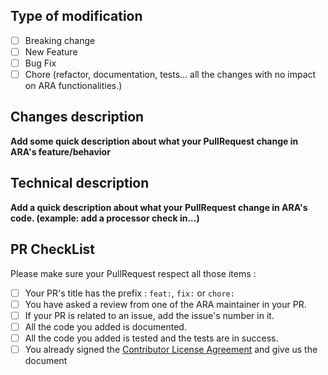 ## Type of modification

* [ ] Breaking change
* [ ] New Feature
* [ ] Bug Fix
* [ ] Chore (refactor, documentation, tests... all the changes with no impact on ARA functionalities.) 

## Changes description

**Add some quick description about what your PullRequest change in
ARA's feature/behavior**

## Technical description

**Add a quick description about what your PullRequest change in 
ARA's code. (example: add a processor check in...)**

## PR CheckList

Please make sure your PullRequest respect all those items :

* [ ] Your PR's title has the prefix : `feat:`, `fix:` or `chore:`
* [ ] You have asked a review from one of the ARA maintainer in your PR.
* [ ] If your PR is related to an issue, add the issue's number in it.
* [ ] All the code you added is documented.
* [ ] All the code you added is tested and the  tests are in success.
* [ ] You already signed the [Contributor License Agreement](https://github.com/Decathlon/ara/blob/main/doc/contributing/contributor-licence-agreement.adoc) and give us the document
